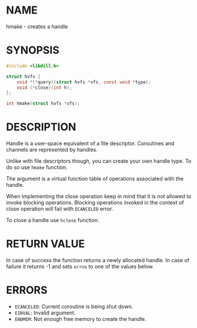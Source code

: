 # NAME

hmake - creates a handle

# SYNOPSIS

```c
#include <libdill.h>

struct hvfs {
    void *(*query)(struct hvfs *vfs, const void *type);
    void (*close)(int h);
};

int hmake(struct hvfs *vfs);
```

# DESCRIPTION

Handle is a user-space equivalent of a file descriptor. Coroutines and channels are represented by handles.

Unlike with file descriptors though, you can create your own handle type. To do so use `hmake` function.

The argument is a virtual function table of operations associated with the handle.

When implementing the close operation keep in mind that it is not allowed to invoke blocking operations. Blocking operations invoked in the context of close operation will fail with `ECANCELED` error.

To close a handle use `hclose` function.

# RETURN VALUE

In case of success the function returns a newly allocated handle. In case of failure it returns -1 and sets `errno` to one of the values below.

# ERRORS

* `ECANCELED`: Current coroutine is being shut down.
* `EINVAL`: Invalid argument.
* `ENOMEM`: Not enough free memory to create the handle.

